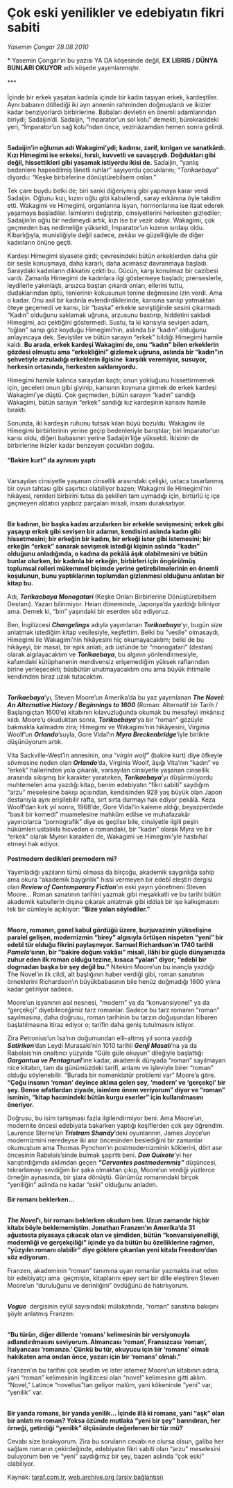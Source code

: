 # Çok eski yenilikler ve edebiyatın fikri sabiti

*Yasemin Çongar 28.08.2010*

<div class="yazi"><p>* Yasemin Çongar’ın bu yazısı YA DA köşesinde değil, <b>EX LIBRIS / DÜNYA BUNLARI OKUYOR</b> adlı köşede yayımlanmıştır.   <br/><br/>*** <br/><br/>İçinde bir erkek yaşatan kadınla içinde bir kadın taşıyan erkek, kardeştiler. Aynı babanın döllediği iki ayrı annenin rahminden doğmuşlardı ve ikizler kadar benziyorlardı birbirlerine. Babaları devletin en önemli adamlarından biriydi; Sadaijin’di. Sadaijin, “İmparator’un sol kolu” demekti; bürokrasideki yeri, “İmparator’un sağ kolu”ndan önce, veziriâzamdan hemen sonra gelirdi.</p>
<p><b><br/>Sadaijin’in oğlunun adı Wakagimi’ydi; kadınsı, zarif, kırılgan ve sanatkârdı. Kızı Himegimi ise erkeksi, hırslı, kuvvetli ve savaşçıydı. Doğdukları gibi değil, hissettikleri gibi yaşamak istiyordu ikisi de.</b> Sadaijin, “yanlış bedenlere hapsedilmiş lânetli ruhlar” sayıyordu çocuklarını; “<i>Torikaebaya</i>” diyordu: “Keşke birbirlerine dönüştürebilsem onları.” </p>
<p>Tek çare buydu belki de; biri sanki diğeriymiş gibi yapmaya karar verdi Sadaijin. Oğlunu kızı, kızını oğlu gibi kabullendi, saray erkânına öyle takdim etti. Wakagimi ve Himegimi, organlarına isyan, hormonlarına ise itaat ederek yaşamaya başladılar. İsimlerini değiştirip, cinsiyetlerini herkesten gizlediler; Sadaijin’in oğlu bir nedimeydi artık, kızı ise bir vezir adayı. Wakagimi, çok geçmeden baş nedimeliğe yükseldi, İmparator’un kızının sırdaşı oldu. Kibarlığıyla, munisliğiyle değil sadece, zekâsı ve güzelliğiyle de diğer kadınların önüne geçti.</p>
<p>Kardeşi Himegimi siyasete girdi; çevresindeki bütün erkeklerden daha gür bir sesle konuşmaya, daha kararlı, daha acımasız davranmaya başladı. Saraydaki kadınların dikkatini çekti bu. Gücün, karşı konulmaz bir cazibesi vardı. Zamanla Himegimi de kadınlara ilgi göstermeye başladı; prenseslerle, leydilerle yakınlaştı, arsızca baştan çıkardı onları, ellerini tuttu, dudaklarından öptü, tenlerinin kokusunun tenine değmesine izin verdi. Ama o kadar. Onu asil bir kadınla evlendirdiklerinde, karısına sarılıp yatmaktan öteye geçemedi ve karısı, bir “başka” erkekle seviştiğinde sesini çıkarmadı. “Kadın” olduğunu saklamak uğruna, arzusunu bastırıp, hiddetini sakladı Himegimi, acı çektiğini göstermedi. Sustu, ta ki karısıyla sevişen adam, “oğlan” sanıp göz koyduğu Himegimi’nin, aslında bir “kadın” olduğunu anlayıncaya dek. Seviştiler ve bütün sarayın “erkek” bildiği Himegimi hamile kaldı. <b>Bu arada, erkek kardeşi Wakagimi de, onu “kadın” bilen erkeklerin gözdesi olmuştu ama “erkekliğini” gizlemek uğruna, aslında bir “kadın”ın şehvetiyle arzuladığı erkeklerin ilgisine  karşılık veremiyor, susuyor, herkesin ortasında, herkesten saklanıyordu. </b></p>
<p>Himegimi hamile kalınca saraydan kaçtı; onun yokluğunu hissettirmemek için, geceleri onun gibi giyinip, karısının koynuna girmek de erkek kardeşi Wakagimi’ye düştü. Çok geçmeden, bütün sarayın “kadın” sandığı Wakagimi, bütün sarayın “erkek” sandığı kız kardeşinin karısını hamile bıraktı. </p>
<p>Sonunda, iki kardeşin ruhunu tutsak kılan büyü bozuldu. Wakagimi ile Himegimi birbirlerinin yerine geçip bedenleriyle barıştılar; biri İmparator’un karısı oldu, diğeri babasının yerine Sadaijin’liğe yükseldi. İkisinin de birbirlerine ikizler kadar benzeyen çocukları doğdu.<br/><br/><b>“Bakire kurt” da aynısını yaptı</b></p>
<p> <br/>Varsayılan cinsiyetle yaşanan cinsellik arasındaki çelişki, ustaca tasarlanmış bir oyun tahtası gibi şaşırtıcı olabiliyor bazen; Wakagimi ile Himegimi’nin hikâyesi, renkleri birbirini tutsa da şekilleri tam uymadığı için, birtürlü iç içe geçmeyen aldatıcı yapboz parçaları misali, insanı duraksatıyor. </p>
<p><b><br/>Bir kadının, bir başka kadını arzularken bir erkekle sevişmesini; erkek gibi yaşayıp erkek gibi sevişen bir adamın, kendisini aslında kadın gibi hissetmesini; bir erkeğin bir kadını, bir erkeği ister gibi istemesini; bir erkeğin “erkek” sanarak sevişmek istediği kişinin aslında “kadın” olduğunu anladığında, o kadına da pekâlâ âşık olabilmesini ve bütün bunlar olurken, bir kadınla bir erkeğin, birbirleri için öngörülmüş toplumsal rolleri mükemmel biçimde yerine getirebilmelerinin en önemli koşulunun, bunu yaptıklarının toplumdan gizlenmesi olduğunu anlatan bir kitap bu. </b></p>
<p>Adı, <b><i>Torikaebaya Monogatari</i></b><b> </b>(Keşke Onları Birbirlerine Dönüştürebilsem Destanı). Yazarı bilinmiyor. Heian döneminde, Japonya’da yazıldığı biliniyor ama. Demek ki, “bin” yaşındaki bir eserden söz ediyoruz.</p>
<p>Ben, İngilizcesi <b><i>Changelings</i></b> adıyla yayımlanan <b><i>Torikaebaya</i></b>’yı, bugün size anlatmak istediğim kitap vesilesiyle, keşfettim. Belki bu “vesile” olmasaydı, Himegimi ile Wakagimi’nin hikâyesini hiç okumayacaktım; belki de bu hikâyeyi, bir masal, bir epik anlatı, adı üstünde bir “monogatari” (destan) olarak algılayacaktım ve <b><i>Torikaebaya</i></b>, bu algının yönlendirmesiyle, kafamdaki kütüphanenin merdivensiz erişemediğim yüksek raflarından birine yerleşecekti; büsbütün unutmayacaktım onu ama büyük ihtimalle kendimden biraz uzak tutacaktım. </p>
<p><b><i><br/>Torikaebaya</i></b>’yı, Steven Moore’un Amerika’da bu yaz yayımlanan <b><i>The Novel: An Alternative History / Beginnings to 1600</i></b> (Roman: Alternatif bir Tarih / Başlangıçtan 1600’e) kitabının kılavuzluğunda okumak bu mesafeyi imkânsız kıldı. Moore’u okuduktan sonra, <b><i>Torikaebaya</i></b>’ya bir “roman” gözüyle bakmakla kalmadım zira; Himegimi ve Wakagimi’nin hikâyesini, Virginia Woolf’un <b><i>Orlando</i></b>’suyla, Gore Vidal’ın <b><i>Myra Breckenbridge</i></b>’iyle birlikte düşünüyorum artık.</p>
<p>Vita Sackville-West’in annesinin, ona “<i>virgin wolf</i>” (bakire kurt) diye öfkeyle sövmesine neden olan <b><i>Orlando</i></b>’da, Virginia Woolf, âşığı Vita’nın “kadın” ve “erkek” hallerinden yola çıkarak, varsayılan cinsiyetle yaşanan cinsellik arasında sıkışmış bir karakter yaratırken, <b><i>Torikaebaya</i></b>’yı düşünmüyordu muhtemelen ama yazdığı kitap, benim edebiyatın “fikri sabiti” saydığım “arzu” meselesine bakışı açısından, kendisinden 928 yaş büyük olan Japon destanıyla aynı erişilebilir rafta, sırt sırta durmayı hak ediyor pekâlâ. Keza Woolf’dan kırk yıl sonra, 1968’de, Gore Vidal’in kaleme aldığı, beyazperdede “basit bir komedi” muamelesine mahkûm edilse ve muhafazakâr yayıncılarca “pornografik” diye es geçilse bile, cinsiyetle ilgili peşin hükümleri ustalıkla hicveden o romandaki, bir “kadın” olarak Myra ve bir “erkek” olarak Myron karakteri de, Wakagimi ve Himegimi’yle hasbıhal etmeyi hak ediyor.<br/><br/><b>Postmodern dedikleri premodern mi?</b></p>
<p>Yayımladığı yazıların tümü olmasa da birçoğu, akademik saygınlığa sahip ama okura “akademik baygınlık” hissi vermeyen bir edebî eleştiri dergisi olan <b><i>Review of Contemporary Fiction</i></b>’ın eski yayın yönetmeni Steven Moore... Roman sanatının tarihini yazmak gibi meşakkatli ve bu tarihi bütün akademik kabullerin dışına çıkarak anlatmak gibi iddialı bir işe kalkışmasını tek bir cümleyle açıklıyor: <b>“Bize yalan söylediler.”</b></p>
<p><b><br/>Moore, romanın, genel kabul gördüğü üzere, burjuvazinin yükselişine paralel gelişen, modernizmin “birey” algısıyla örtüşen nispeten “yeni” bir edebî tür olduğu fikrini paylaşmıyor. Samuel Richardson’ın 1740 tarihli </b><b><i>Pamela</i></b><b>’sının, bir “bakire doğum vakâsı” misali, ilâhi bir güçle dünyamızda zuhur eden ilk roman olduğu tezine, kısaca “yalan” diyor; “edebî bir dogmadan başka bir şey değil bu.”</b> Nitekim Moore’un bu inançla yazdığı The Novel’ın ilk cildi, alt başlığının haber verdiği gibi, roman sanatının örneklerini Richardson’ın büyükbabasının bile henüz doğmadığı 1600 yılına kadar getiriyor sadece.</p>
<p>Moore’un isyanının asıl nesnesi, “modern” ya da “konvansiyonel” ya da “gerçekçi” diyebileceğimiz tarz romanlar. Sadece bu tarz romanın “roman” sayılmasına, daha doğrusu, roman tarihinin bu tarzın doğuşundan itibaren başlatılmasına itiraz ediyor o; tarifin daha geniş tutulmasını istiyor.</p>
<p>Zira Petronius’un İsa’nın doğumundan elli-altmış yıl sonra yazdığı <b><i>Satirikon</i></b>’dan Leydi Murasaki’nin 1010 tarihli <b><i>Genji Masalı</i></b>’na ya da Rabelais’nin onaltıncı yüzyılda “Güle güle okuyun” dileğiyle başlattığı <b><i>Gargantua ve Pentagruel</i></b>’ine kadar, akademik dünyada “roman” sayılmayan nice kitabın, tam da günümüzdeki tarifi, anlamı ve işleviyle birer “roman” olduğu söylenebilir. “Burada bir nomenklatür problemi var” Moore’a göre. <b>“Çoğu insanın ‘roman’ deyince aklına gelen şey, ‘modern’ ve ‘gerçekçi’ bir şey. Bense sıfatlardan ziyade, isimlere önem veriyorum” diyor ve “roman” isminin, “kitap hacmindeki bütün kurgu eserler” için kullanılmasını öneriyor. </b></p>
<p>Doğrusu, bu isim tartışması fazla ilgilendirmiyor beni. Ama Moore’un, modernite öncesi edebiyata bakarken yaptığı keşiflerden çok şey öğrendim. Laurence Sterne’ün <b><i>Tristram Shandy</i></b>’deki oyunlarının, James Joyce’un modernizmini neredeyse iki asır öncesinden beslediğini bir zamanlar okumuştum ama Thomas Pynchon’ın postmodernizminin köklerini, dört asır öncesinin Rabelais’sinde bulmak şaşırttı beni. <b><i>Don Quixote</i></b>’yi her karıştırdığımda aklımdan geçen <b><i>“Cervantes postmodernmiş” </i></b>düşüncesi, tekrarlamayı sevdiğim bir şaka olmaktan çıkıp, Moore’un verdiği yüzlerce örneğin aynasında, bir şiara dönüştü. Günümüz romanındaki birçok “yeniliğin” aslında ne kadar “eski” olduğunu anladım.<br/><br/><b>Bir romanı beklerken...</b></p>
<p><b><i><br/>The Novel</i></b><b>’ı, bir romanı beklerken okudum ben. Uzun zamandır hiçbir kitabı böyle beklememiştim. Jonathan Franzen’ın Amerika’da 31 ağustosta piyasaya çıkacak olan ve şimdiden, bütün “konvansiyonelliği, modernliği ve gerçekçiliği” içinde ya da bütün bu özelliklerine rağmen, “yüzyılın romanı olabilir” diye göklere çıkarılan yeni kitabı Freedom’dan söz ediyorum.  </b></p>
<p>Franzen, akademinin “roman” tanımına uyan romanlar yazmakta inat eden bir edebiyatçı ama  geçmişte, kitaplarını epey sert bir dille eleştiren Steven Moore’un “duruluğunu ve derinliğini” övdüğünü de hatırlıyorum.</p>
<p><b><i><br/>Vogue</i></b>  dergisinin eylül sayısındaki mülakatında, “roman” sanatına bakışını şöyle anlatmış Franzen:</p>
<p><b><br/>“Bu türün, diğer dillerde ‘romans’ kelimesinin bir versiyonuyla adlandırılmasını seviyorum. Almancası ‘roman’, Fransızcası ‘roman’, İtalyancası ‘romanzo.’ Çünkü bu tür, okuyucu için bir ‘romans’ olmalı hakikaten ama ondan önce, yazarı için bir ‘romans’ olmalı.”</b></p>
<p>Franzen’ın bu tarifini çok sevdim ve ister istemez Moore’un kitabının adına, yani “roman” kelimesinin İngilizcesi olan “novel” kelimesine gitti aklım. “Novel,” Latince “novellus”tan geliyor malûm, yani kökeninde “yeni” var, “yenilik” var. </p>
<p><b><br/>Bir yanda romans, bir yanda yenilik... İçinde illâ ki romans, yani “aşk” olan bir anlatı mı roman? Yoksa özünde mutlaka “yeni bir şey” barındıran, her örneği, getirdiği “yenilik” ölçüsünde değerlenen bir tür mü? </b></p>
<p>Cevabı size bırakıyorum. Zira bu soruların cevabı ne olursa olsun, galiba her sağlam romanın çekirdeğinde, edebiyatın fikri sabiti olan “arzu” meselesini buluyorum ben ve “yeni” saydığımız bir şey, bazen aslında “çok eski” olabiliyor.</p></div>

Kaynak: [taraf.com.tr](http://www.taraf.com.tr:80/yasemin-congar/makale-cok-eski-yenilikler-ve-edebiyatin-fikri-sabiti.htm), [web.archive.org (arşiv bağlantısı)](http://web.archive.org/web/20100830145554/http://www.taraf.com.tr:80/yasemin-congar/makale-cok-eski-yenilikler-ve-edebiyatin-fikri-sabiti.htm)
